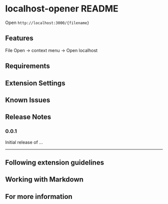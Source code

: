 # localhost-opener README

Open `http://localhost:3000/{filename}`

## Features

File Open -> context menu -> Open localhost

## Requirements

## Extension Settings

## Known Issues

## Release Notes

### 0.0.1

Initial release of ...

---

## Following extension guidelines

## Working with Markdown

## For more information
